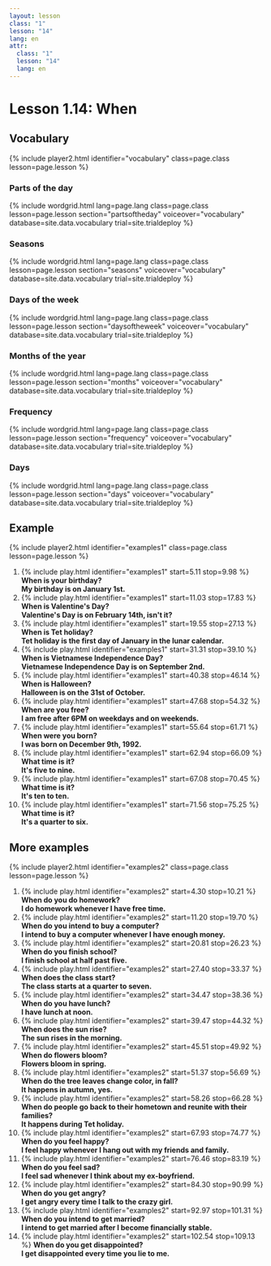 ```yaml
---
layout: lesson
class: "1"
lesson: "14"
lang: en
attr:
  class: "1"
  lesson: "14"
  lang: en
---
```


# Lesson 1.14: When



## Vocabulary
{% include player2.html identifier="vocabulary" class=page.class lesson=page.lesson %}

### Parts of the day

{% include wordgrid.html lang=page.lang
		class=page.class 
		lesson=page.lesson 
		section="partsoftheday"
		voiceover="vocabulary"
		database=site.data.vocabulary 
		trial=site.trialdeploy %}

### Seasons

{% include wordgrid.html lang=page.lang
		class=page.class 
		lesson=page.lesson 
		section="seasons"
		voiceover="vocabulary"
		database=site.data.vocabulary 
		trial=site.trialdeploy %}
		

### Days of the week


{% include wordgrid.html lang=page.lang
		class=page.class 
		lesson=page.lesson 
		section="daysoftheweek"
		voiceover="vocabulary"
		database=site.data.vocabulary 
		trial=site.trialdeploy %}



### Months of the year

{% include wordgrid.html lang=page.lang
		class=page.class 
		lesson=page.lesson 
		section="months"
		voiceover="vocabulary"
		database=site.data.vocabulary 
		trial=site.trialdeploy %}



### Frequency

{% include wordgrid.html lang=page.lang
		class=page.class 
		lesson=page.lesson 
		section="frequency"
		voiceover="vocabulary"
		database=site.data.vocabulary 
		trial=site.trialdeploy %}

### Days

{% include wordgrid.html lang=page.lang
		class=page.class 
		lesson=page.lesson 
		section="days"
		voiceover="vocabulary"
		database=site.data.vocabulary 
		trial=site.trialdeploy %}



## Example
{% include player2.html identifier="examples1" class=page.class lesson=page.lesson %}

1. {% include play.html identifier="examples1" start=5.11 stop=9.98 %} __When is your birthday?__    
__My birthday is on January 1st.__   
2. {% include play.html identifier="examples1" start=11.03 stop=17.83 %} __When is Valentine's Day?__    
__Valentine's Day is on February 14th, isn't it?__   
3. {% include play.html identifier="examples1" start=19.55 stop=27.13 %} __When is Tet holiday?__    
__Tet holiday is the first day of January in the lunar calendar.__   
4. {% include play.html identifier="examples1" start=31.31 stop=39.10 %} __When is Vietnamese Independence Day?__    
__Vietnamese Independence Day is on September 2nd.__    
5. {% include play.html identifier="examples1" start=40.38 stop=46.14 %} __When is Halloween?__    
__Halloween is on the 31st of October.__   
6. {% include play.html identifier="examples1" start=47.68 stop=54.32 %} __When are you free?__    
__I am free after 6PM on weekdays and on weekends.__   
7. {% include play.html identifier="examples1" start=55.64 stop=61.71 %} __When were you born?__    
__I was born on December 9th, 1992.__   
8. {% include play.html identifier="examples1" start=62.94 stop=66.09 %} __What time is it?__    
__It's five to nine.__   
9. {% include play.html identifier="examples1" start=67.08 stop=70.45 %} __What time is it?__   
__It's ten to ten.__   
10. {% include play.html identifier="examples1" start=71.56 stop=75.25 %} __What time is it?__    
__It's a quarter to six.__   

## More examples
{% include player2.html identifier="examples2" class=page.class lesson=page.lesson %}

1. {% include play.html identifier="examples2" start=4.30 stop=10.21 %} __When do you do homework?__    
__I do homework whenever I have free time.__   
2. {% include play.html identifier="examples2" start=11.20 stop=19.70 %} __When do you intend to buy a computer?__    
__I intend to buy a computer whenever I have enough money.__   
3. {% include play.html identifier="examples2" start=20.81 stop=26.23 %} __When do you finish school?__    
__I finish school at half past five.__   
4. {% include play.html identifier="examples2" start=27.40 stop=33.37 %} __When does the class start?__    
__The class starts at a quarter to seven.__   
5. {% include play.html identifier="examples2" start=34.47 stop=38.36 %} __When do you have lunch?__    
__I have lunch at noon.__   
6. {% include play.html identifier="examples2" start=39.47 stop=44.32 %} __When does the sun rise?__   
__The sun rises in the morning.__   
7. {% include play.html identifier="examples2" start=45.51 stop=49.92 %} __When do flowers bloom?__    
__Flowers bloom in spring.__   
8. {% include play.html identifier="examples2" start=51.37 stop=56.69 %} __When do the tree leaves change color, in fall?__    
__It happens in autumn, yes.__   
9. {% include play.html identifier="examples2" start=58.26 stop=66.28 %} __When do people go back to their hometown and reunite with their families?__    
__It happens during Tet holiday.__    
10. {% include play.html identifier="examples2" start=67.93 stop=74.77 %} __When do you feel happy?__    
__I feel happy whenever I hang out with my friends and family.__    
11. {% include play.html identifier="examples2" start=76.46 stop=83.19 %} __When do you feel sad?__    
__I feel sad whenever I think about my ex-boyfriend.__   
12. {% include play.html identifier="examples2" start=84.30 stop=90.99 %} __When do you get angry?__    
__I get angry every time I talk to the crazy girl.__   
13. {% include play.html identifier="examples2" start=92.97 stop=101.31 %} __When do you intend to get married?__    
__I intend to get married after I become financially stable.__   
14. {% include play.html identifier="examples2" start=102.54 stop=109.13 %} __When do you get disappointed?__    
__I get disappointed every time you lie to me.__   